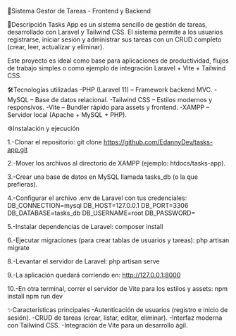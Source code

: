 🚀Sistema Gestor de Tareas - Frontend y Backend

📌Descripción
Tasks App es un sistema sencillo de gestión de tareas, desarrollado con Laravel y Tailwind CSS.
El sistema permite a los usuarios registrarse, iniciar sesión y administrar sus tareas con un CRUD completo (crear, leer, actualizar y eliminar).

Este proyecto es ideal como base para aplicaciones de productividad, flujos de trabajo simples o como ejemplo de integración Laravel + Vite + Tailwind CSS.

🛠️Tecnologías utilizadas
-PHP (Laravel 11) – Framework backend MVC.
-MySQL – Base de datos relacional.
-Tailwind CSS – Estilos modernos y responsivos.
-Vite – Bundler rápido para assets y frontend.
-XAMPP – Servidor local (Apache + MySQL + PHP).

⚙️Instalación y ejecución

1.-Clonar el repositorio:
git clone https://github.com/EdannyDev/tasks-app.git

2.-Mover los archivos al directorio de XAMPP (ejemplo: htdocs/tasks-app).

3.-Crear una base de datos en MySQL llamada tasks_db (o la que prefieras).

4.-Configurar el archivo .env de Laravel con tus credenciales:
DB_CONNECTION=mysql
DB_HOST=127.0.0.1
DB_PORT=3306
DB_DATABASE=tasks_db
DB_USERNAME=root
DB_PASSWORD=

5.-Instalar dependencias de Laravel:
composer install

6.-Ejecutar migraciones (para crear tablas de usuarios y tareas):
php artisan migrate

8.-Levantar el servidor de Laravel:
php artisan serve

9.-La aplicación quedará corriendo en:
http://127.0.0.1:8000

10.-En otra terminal, correr el servidor de Vite para los estilos y assets:
npm install
npm run dev

✨Características principales
-Autenticación de usuarios (registro e inicio de sesión).
-CRUD de tareas (crear, listar, editar, eliminar).
-Interfaz moderna con Tailwind CSS.
-Integración de Vite para un desarrollo ágil.